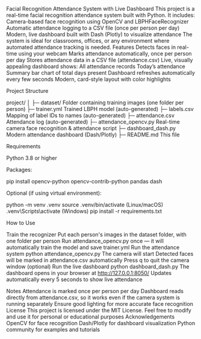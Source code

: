 Facial Recognition Attendance System with Live Dashboard
This project is a real-time facial recognition attendance system built with Python. It includes:
Camera-based face recognition using OpenCV and LBPHFaceRecognizer
Automatic attendance logging to a CSV file (once per person per day)
Modern, live dashboard built with Dash (Plotly) to visualize attendance
The system is ideal for classrooms, offices, or any environment where automated attendance tracking is needed.
Features
Detects faces in real-time using your webcam
Marks attendance automatically, once per person per day
Stores attendance data in a CSV file (attendance.csv)
Live, visually appealing dashboard shows:
All attendance records
Today’s attendance
Summary bar chart of total days present
Dashboard refreshes automatically every few seconds
Modern, card-style layout with color highlights

Project Structure

project/
│
├─ dataset/ Folder containing training images (one folder per person)
├─ trainer.yml Trained LBPH model (auto-generated)
├─ labels.csv Mapping of label IDs to names (auto-generated)
├─ attendance.csv Attendance log (auto-generated)
├─ attendance_opencv.py Real-time camera face recognition & attendance script
├─ dashboard_dash.py Modern attendance dashboard (Dash/Plotly)
├─ README.md This file

Requirements

Python 3.8 or higher

Packages:

pip install opencv-python opencv-contrib-python pandas dash

Optional (if using virtual environment):

python -m venv .venv
source .venv/bin/activate (Linux/macOS)
.venv\Scripts\activate (Windows)
pip install -r requirements.txt

How to Use

Train the recognizer
Put each person's images in the dataset folder, with one folder per person
Run attendance_opencv.py once — it will automatically train the model and save trainer.yml
Run the attendance system
python attendance_opencv.py
The camera will start
Detected faces will be marked in attendance.csv automatically
Press q to quit the camera window (optional)
Run the live dashboard
python dashboard_dash.py
The dashboard opens in your browser at http://127.0.0.1:8050/
Updates automatically every 5 seconds to show live attendance


Notes
Attendance is marked once per person per day
Dashboard reads directly from attendance.csv, so it works even if the camera system is running separately
Ensure good lighting for more accurate face recognition
License
This project is licensed under the MIT License.
Feel free to modify and use it for personal or educational purposes
Acknowledgements
OpenCV for face recognition
Dash/Plotly for dashboard visualization
Python community for examples and tutorials